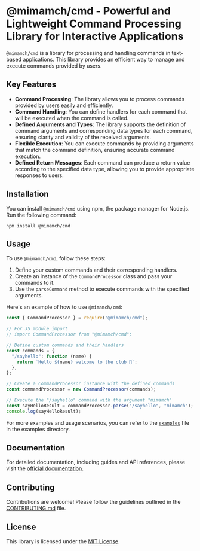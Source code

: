 # @mimamch/cmd - Powerful and Lightweight Command Processing Library for Interactive Applications

`@mimamch/cmd` is a library for processing and handling commands in text-based applications. This library provides an efficient way to manage and execute commands provided by users.

## Key Features

- **Command Processing**: The library allows you to process commands provided by users easily and efficiently.
- **Command Handling**: You can define handlers for each command that will be executed when the command is called.
- **Defined Arguments and Types**: The library supports the definition of command arguments and corresponding data types for each command, ensuring clarity and validity of the received arguments.
- **Flexible Execution**: You can execute commands by providing arguments that match the command definition, ensuring accurate command execution.
- **Defined Return Messages**: Each command can produce a return value according to the specified data type, allowing you to provide appropriate responses to users.

## Installation

You can install `@mimamch/cmd` using npm, the package manager for Node.js. Run the following command:

```
npm install @mimamch/cmd
```

## Usage

To use `@mimamch/cmd`, follow these steps:

1. Define your custom commands and their corresponding handlers.
2. Create an instance of the `CommandProcessor` class and pass your commands to it.
3. Use the `parseCommand` method to execute commands with the specified arguments.

Here's an example of how to use `@mimamch/cmd`:

```javascript
const { CommandProcessor } = require("@mimamch/cmd");

// For JS module import
// import CommandProcessor from "@mimamch/cmd";

// Define custom commands and their handlers
const commands = {
  "/sayhello": function (name) {
    return `Hello ${name} welcome to the club 🥳`;
  },
};

// Create a CommandProcessor instance with the defined commands
const commandProcessor = new CommandProcessor(commands);

// Execute the "/sayhello" command with the argument "mimamch"
const sayHelloResult = commandProcessor.parse("/sayhello", "mimamch");
console.log(sayHelloResult);
```

For more examples and usage scenarios, you can refer to the [`examples`](examples/javascript) file in the examples directory.

## Documentation

For detailed documentation, including guides and API references, please visit the [official documentation](https://github.com/mimamch/cmd).

## Contributing

Contributions are welcome! Please follow the guidelines outlined in the [CONTRIBUTING.md](https://github.com/mimamch/cmd/blob/main/CONTRIBUTING.md) file.

## License

This library is licensed under the [MIT License](https://github.com/mimamch/cmd/blob/main/LICENSE).
